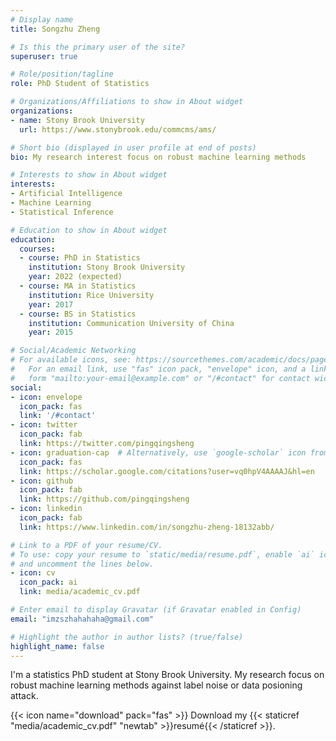 ```yaml
---
# Display name
title: Songzhu Zheng

# Is this the primary user of the site?
superuser: true

# Role/position/tagline
role: PhD Student of Statistics

# Organizations/Affiliations to show in About widget
organizations:
- name: Stony Brook University
  url: https://www.stonybrook.edu/commcms/ams/

# Short bio (displayed in user profile at end of posts)
bio: My research interest focus on robust machine learning methods

# Interests to show in About widget
interests:
- Artificial Intelligence
- Machine Learning
- Statistical Inference

# Education to show in About widget
education:
  courses:
  - course: PhD in Statistics
    institution: Stony Brook University
    year: 2022 (expected)
  - course: MA in Statistics
    institution: Rice University
    year: 2017
  - course: BS in Statistics
    institution: Communication University of China
    year: 2015

# Social/Academic Networking
# For available icons, see: https://sourcethemes.com/academic/docs/page-builder/#icons
#   For an email link, use "fas" icon pack, "envelope" icon, and a link in the
#   form "mailto:your-email@example.com" or "/#contact" for contact widget.
social:
- icon: envelope
  icon_pack: fas
  link: '/#contact'
- icon: twitter
  icon_pack: fab
  link: https://twitter.com/pingqingsheng
- icon: graduation-cap  # Alternatively, use `google-scholar` icon from `ai` icon pack
  icon_pack: fas
  link: https://scholar.google.com/citations?user=vq0hpV4AAAAJ&hl=en
- icon: github
  icon_pack: fab
  link: https://github.com/pingqingsheng
- icon: linkedin
  icon_pack: fab
  link: https://www.linkedin.com/in/songzhu-zheng-18132abb/

# Link to a PDF of your resume/CV.
# To use: copy your resume to `static/media/resume.pdf`, enable `ai` icons in `params.toml`, 
# and uncomment the lines below.
- icon: cv
  icon_pack: ai
  link: media/academic_cv.pdf

# Enter email to display Gravatar (if Gravatar enabled in Config)
email: "imzszhahahaha@gmail.com"

# Highlight the author in author lists? (true/false)
highlight_name: false
---
```

I'm a statistics PhD student at Stony Brook University. My research focus on robust machine learning methods against label noise or data posioning attack.  

{{< icon name="download" pack="fas" >}} Download my {{< staticref "media/academic_cv.pdf" "newtab" >}}resumé{{< /staticref >}}.
